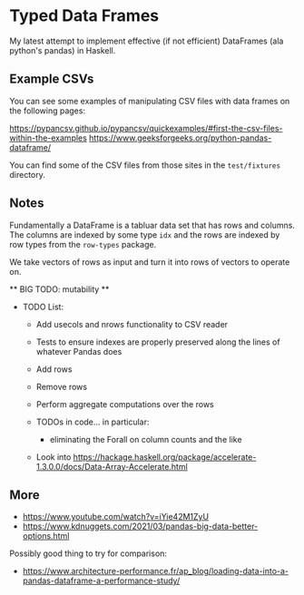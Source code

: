 # Typed Data Frames

My latest attempt to implement effective (if not efficient) DataFrames (ala
python's pandas) in Haskell.

## Example CSVs

You can see some examples of manipulating CSV files with data frames on the
following pages:

https://pypancsv.github.io/pypancsv/quickexamples/#first-the-csv-files-within-the-examples
https://www.geeksforgeeks.org/python-pandas-dataframe/

You can find some of the CSV files from those sites in the `test/fixtures`
directory.

## Notes

Fundamentally a DataFrame is a tabluar data set that has rows and columns.  The
columns are indexed by some type `idx` and the rows are indexed by row types
from the `row-types` package.

We take vectors of rows as input and turn it into rows of vectors to operate on.

** BIG TODO: mutability **

- TODO List:
  - Add usecols and nrows functionality to CSV reader
  - Tests to ensure indexes are properly preserved along the lines of
    whatever Pandas does
  - Add rows
  - Remove rows
  - Perform aggregate computations over the rows
  - TODOs in code... in particular:
    - eliminating the Forall on column counts and the like

  - Look into https://hackage.haskell.org/package/accelerate-1.3.0.0/docs/Data-Array-Accelerate.html

## More

- https://www.youtube.com/watch?v=iYie42M1ZyU
- https://www.kdnuggets.com/2021/03/pandas-big-data-better-options.html

Possibly good thing to try for comparison:
- https://www.architecture-performance.fr/ap_blog/loading-data-into-a-pandas-dataframe-a-performance-study/

